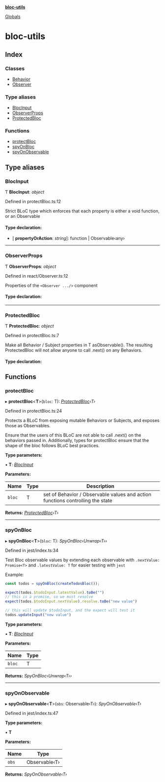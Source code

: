 **[bloc-utils](README.md)**

[Globals](globals.md)

# bloc-utils

## Index

### Classes

* [Behavior](classes/behavior.md)
* [Observer](classes/observer.md)

### Type aliases

* [BlocInput](globals.md#blocinput)
* [ObserverProps](globals.md#observerprops)
* [ProtectedBloc](globals.md#protectedbloc)

### Functions

* [protectBloc](globals.md#protectbloc)
* [spyOnBloc](globals.md#spyonbloc)
* [spyOnObservable](globals.md#spyonobservable)

## Type aliases

###  BlocInput

Ƭ **BlocInput**: *object*

Defined in protectBloc.ts:12

Strict BLoC type which enforces that each property is either a void function, or an Observable

#### Type declaration:

* \[ **propertyOrAction**: *string*\]: function | Observable‹any›

___

###  ObserverProps

Ƭ **ObserverProps**: *object*

Defined in react/Observer.ts:12

Properties of the `<Observer .../>` component

#### Type declaration:

___

###  ProtectedBloc

Ƭ **ProtectedBloc**: *object*

Defined in protectBloc.ts:7

Make all Behavior / Subject properties in T asObservable().
The resulting ProtectedBloc will not allow anyone to call .next() on any Behaviors.

#### Type declaration:

## Functions

###  protectBloc

▸ **protectBloc**<**T**>(`bloc`: T): *[ProtectedBloc](globals.md#protectedbloc)‹T›*

Defined in protectBloc.ts:24

Protects a BLoC from exposing mutable Behaviors or Subjects, and exposes those as Observables.

Ensure that the users of this BLoC are not able to call .next() on the behaviors passed in.
Additionally, types for protectBloc ensure that the shape of the bloc follows BLoC best practices.

**Type parameters:**

▪ **T**: *[BlocInput](globals.md#blocinput)*

**Parameters:**

Name | Type | Description |
------ | ------ | ------ |
`bloc` | T | set of Behavior / Observable values and action functions controlling the state  |

**Returns:** *[ProtectedBloc](globals.md#protectedbloc)‹T›*

___

###  spyOnBloc

▸ **spyOnBloc**<**T**>(`bloc`: T): *SpyOnBloc‹Unwrap‹T››*

Defined in jest/index.ts:34

Test Bloc observable values by extending each observable with
`.nextValue: Promise<T>` and `.latestValue: T` for easier testing with `jest`

Example:
```js
const todos = spyOnBloc(createTodosBloc());

expect(todos.$todoInput.latestValue).toBe("")
// this is a promise, so we must resolve
expect(todos.$todoInput.nextValue).resolve.toBe("new value")

// this will update $todoInput, and the expect will test it
todos.updateInput("new value")
```

**Type parameters:**

▪ **T**: *[BlocInput](globals.md#blocinput)*

**Parameters:**

Name | Type |
------ | ------ |
`bloc` | T |

**Returns:** *SpyOnBloc‹Unwrap‹T››*

___

###  spyOnObservable

▸ **spyOnObservable**<**T**>(`obs`: Observable‹T›): *SpyOnObservable‹T›*

Defined in jest/index.ts:47

**Type parameters:**

▪ **T**

**Parameters:**

Name | Type |
------ | ------ |
`obs` | Observable‹T› |

**Returns:** *SpyOnObservable‹T›*